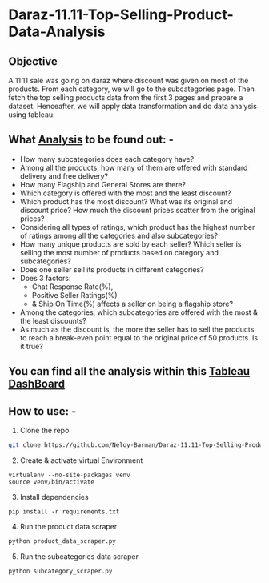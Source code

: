 # Daraz-11.11-Top-Selling-Product-Data-Analysis #
## Objective
A 11.11 sale was going on daraz where discount was given on most of the products. From each category, we will go to the subcategories page. 
Then fetch the top selling products data from the first 3 pages and prepare a dataset. Henceafter, we will apply data transformation and do data analysis using tableau. 

## What [Analysis](https://public.tableau.com/app/profile/neloy.barman/viz/Daraz11_11TopSellingProductDataAnalysis/analysis_on_overall_data) to be found out: - ##
* How many subcategories does each category have? 
* Among all the products, how many of them are offered with standard delivery and free delivery? 
* How many Flagship and General Stores are there? 
* Which category is offered with the most and the least discount? 
* Which product has the most discount? What was its original and discount price? How much the discount prices scatter from the original prices?
* Considering all types of ratings, which product has the highest number of ratings among all the categories and also subcategories? 
* How many unique products are sold by each seller? Which seller is selling the most number of products based on category and subcategories?
* Does one seller sell its products in different categories? 
* Does 3 factors: 
  * Chat Response Rate(%), 
  * Positive Seller Ratings(%) 
  * & Ship On Time(%)
    affects a seller on being a flagship store?
* Among the categories, which subcategories are offered with the most & the least discounts?
* As much as the discount is, the more the seller has to sell the products to reach a break-even point equal to the original price of 50 products. Is it true?
## You can find all the analysis within this [Tableau DashBoard](https://public.tableau.com/app/profile/neloy.barman/viz/Daraz11_11TopSellingProductDataAnalysis/analysis_on_overall_data)

## How to use: - 
1. Clone the repo
```bash
git clone https://github.com/Neloy-Barman/Daraz-11.11-Top-Selling-Product-Data-Analysis.git
```
2. Create & activate virtual Environment
```
virtualenv --no-site-packages venv
source venv/bin/activate
``` 
3. Install dependencies
```
pip install -r requirements.txt
```
4. Run the product data scraper
```bash
python product_data_scraper.py
```
5. Run the subcategories data scraper
```bash
python subcategory_scraper.py
```

